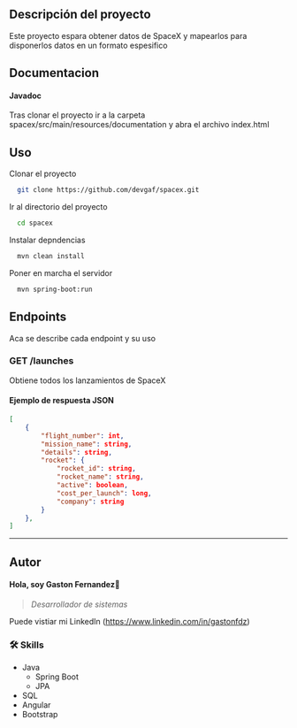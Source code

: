 ## Descripción del proyecto
Este proyecto espara obtener datos de SpaceX y mapearlos para disponerlos datos en un formato espesifico
## Documentacion

#### Javadoc
Tras clonar el proyecto ir a la carpeta spacex/src/main/resources/documentation y abra el archivo index.html

## Uso

Clonar el proyecto

```bash
  git clone https://github.com/devgaf/spacex.git
```

Ir al directorio del proyecto

```bash
  cd spacex
```

Instalar depndencias

```bash
  mvn clean install
```

Poner en marcha el servidor

```bash
  mvn spring-boot:run
```

## Endpoints
Aca se describe cada endpoint y su uso

### GET /launches
Obtiene todos los lanzamientos de SpaceX

#### Ejemplo de respuesta JSON
```json
[
    {
        "flight_number": int,
        "mission_name": string,
        "details": string,
        "rocket": {
            "rocket_id": string,
            "rocket_name": string,
            "active": boolean,
            "cost_per_launch": long,
            "company": string
        }
    },
]

```
---

## Autor
#### Hola, soy Gaston Fernandez👋 
> *Desarrollador de sistemas*

Puede vistiar mi LinkedIn (https://www.linkedin.com/in/gastonfdz)
### 🛠 Skills
- Java 
    - Spring Boot
    - JPA
- SQL
- Angular 
- Bootstrap